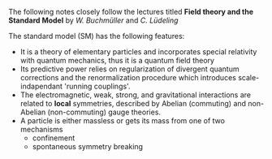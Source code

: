 The following notes closely follow the lectures titled **Field theory and the Standard Model** by *W. Buchmüller* and *C. Lüdeling*

The standard model (SM) has the following features:
- It is a theory of elementary particles and incorporates special relativity with quantum mechanics, thus it is a quantum field theory
- Its predictive power relies on regularization of divergent quantum corrections and the renormalization procedure which introduces scale-indapendant 'running couplings'.
- The electromagnetic, weak, strong, and gravitational interactions are related to **local** symmetries, described by Abelian (commuting) and non-Abelian (non-commuting) gauge theories.
- A particle is either massless or gets its mass from one of two mechanisms
	- confinement
	- spontaneous symmetry breaking